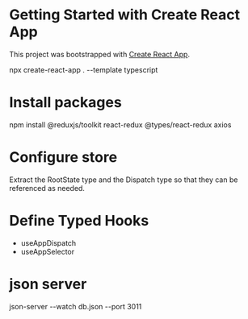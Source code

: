 # Getting Started with Create React App

This project was bootstrapped with [Create React App](https://github.com/facebook/create-react-app).

npx create-react-app . --template typescript

# Install packages
npm install @reduxjs/toolkit react-redux @types/react-redux axios

# Configure store
Extract the RootState type and the Dispatch type so that they can be referenced as needed.

# Define Typed Hooks
* useAppDispatch
* useAppSelector



# json server
json-server --watch db.json --port 3011